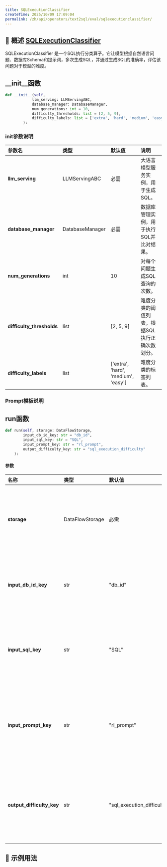 ```yaml
---
title: SQLExecutionClassifier
createTime: 2025/10/09 17:09:04
permalink: /zh/api/operators/text2sql/eval/sqlexecutionclassifier/
---
```


## 📘 概述 [SQLExecutionClassifier](https://github.com/OpenDCAI/DataFlow/blob/main/dataflow/operators/reasoning/generate/reasoning_answer_generator.py)
SQLExecutionClassifier 是一个SQL执行分类算子。它让模型根据自然语言问题、数据库Schema和提示词，多次生成SQL，并通过生成SQL的准确率，评估该问题对于模型的难度。

## __init__函数
```python
def __init__(self,
            llm_serving: LLMServingABC,
            database_manager: DatabaseManager,
            num_generations: int = 10,
            difficulty_thresholds: list = [2, 5, 9],
            difficulty_labels: list = ['extra', 'hard', 'medium', 'easy']
        ):
```
### init参数说明
| 参数名 | 类型 | 默认值 | 说明 |
| :---------------------- | :--------------- | :--------------------------------- | :--------------------------------------------- |
| **llm_serving** | LLMServingABC | 必需 | 大语言模型服务实例，用于生成SQL。 |
| **database_manager** | DatabaseManager | 必需 | 数据库管理实例，用于执行SQL并比对结果。 |
| **num_generations** | int | 10 | 对每个问题生成SQL查询的次数。 |
| **difficulty_thresholds** | list | [2, 5, 9] | 难度分类的阈值列表，根据SQL执行正确次数划分。 |
| **difficulty_labels** | list | ['extra', 'hard', 'medium', 'easy'] | 难度分类的标签列表。 |

### Prompt模板说明

## run函数
```python
def run(self, storage: DataFlowStorage,
        input_db_id_key: str = "db_id",
        input_sql_key: str = "SQL",
        input_prompt_key: str = "rl_prompt",
        output_difficulty_key: str = "sql_execution_difficulty"
    ):
```
#### 参数
| 名称 | 类型 | 默认值 | 说明 |
| :---------------------- | :---------------- | :--------------------------- | :--------------------------------------------- |
| **storage** | DataFlowStorage | 必需 | 数据流存储实例，负责读取与写入数据。 |
| **input_db_id_key** | str | "db_id" | 输入列名，对应数据库ID字段。 |
| **input_sql_key** | str | "SQL" | 输入列名，对应标准SQL查询字段。 |
| **input_prompt_key** | str | "rl_prompt" | 输入列名，对应生成SQL所用的提示词字段。 |
| **output_difficulty_key** | str | "sql_execution_difficulty" | 输出列名，对应评估出的难度标签字段。 |

## 🧠 示例用法
